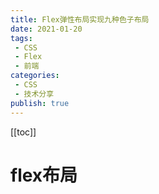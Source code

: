 ```yaml
---
title: Flex弹性布局实现九种色子布局
date: 2021-01-20
tags:
 - CSS
 - Flex
 - 前端
categories:
 - CSS
 - 技术分享
publish: true
---
```

[[toc]]

# flex布局